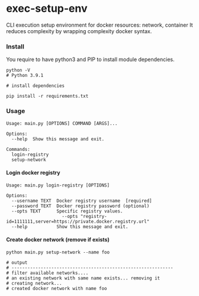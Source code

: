 # exec-setup-env
CLI execution setup environment for docker resources: network, container It reduces complexity by wrapping complexity docker syntax.

### Install 

You require to have python3 and PIP to install module dependencies.

```
python -V
# Python 3.9.1

# install dependencies

pip install -r requirements.txt
```

### Usage
```
Usage: main.py [OPTIONS] COMMAND [ARGS]...

Options:
  --help  Show this message and exit.

Commands:
  login-registry
  setup-network
 ```

#### Login docker registry

```
Usage: main.py login-registry [OPTIONS]

Options:
  --username TEXT  Docker registry username  [required]
  --password TEXT  Docker registry password (optional)
  --opts TEXT      Specific registry values.
                     --opts "registry-id=1111111,server=https://private.docker.registry.url"
  --help           Show this message and exit.
```


#### Create docker network (remove if exists)

```
python main.py setup-network --name foo

# output
# -------------------------------------------------------------
# filter available networks....
# an existing network with same name exists... removing it
# creating network...
# created docker network with name foo
```
